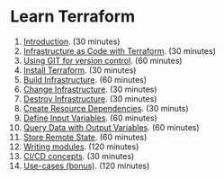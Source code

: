 # Learn Terraform

1. [Introduction](1-introduction.md). (30 minutes)
2. [Infrastructure as Code with Terraform](2-infrastructure-as-code-with-terraform.md). (30 minutes)
3. [Using GIT for version control](3-using-git-for-version-control.md). (60 minutes)
4. [Install Terraform](4-install-terraform.md). (30 minutes)
5. [Build Infrastructure](5-build-infrastructure.md). (60 minutes)
6. [Change Infrastructure](6-change-infrastructure.md). (30 minutes)
7. [Destroy Infrastructure](7-destroy-infrastructure.md). (30 minutes)
8. [Create Resource Dependencies](8-create-resource-dependencies.md). (30 minuts)
9. [Define Input Variables](9-define-input-variables.md). (60 minutes)
10. [Query Data with Output Variables](10-query-data-with-output-variables.md). (60 minutes) 
11. [Store Remote State](11-store-remote-state.md). (60 minutes) 
12. [Writing modules](12-writing-modules.md). (120 minutes) 
13. [CI/CD concepts](13-ci-cd-concepts.md). (30 minutes)
14. [Use-cases (bonus)](14-use-cases.md). (120 minutes)
